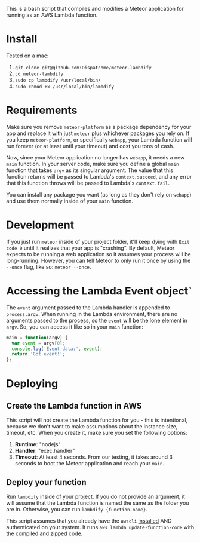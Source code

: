 This is a bash script that compiles and modifies a Meteor application for running as an AWS Lambda function.

# Install
Tested on a mac:

1. `git clone git@github.com:Dispatchme/meteor-lambdify`
2. `cd meteor-lambdify`
3. `sudo cp lambdify /usr/local/bin/`
4. `sudo chmod +x /usr/local/bin/lambdify`

# Requirements
Make sure you remove `meteor-platform` as a package dependency for your app and replace it with just `meteor` plus whichever packages you rely on. If you keep `meteor-platform`, or specifically `webapp`, your Lambda function will run forever (or at least until your timeout) and cost you tons of cash.

Now, since your Meteor application no longer has `webapp`, it needs a new `main` function. In your server code, make sure you define a global `main` function that takes `argv` as its singular argument. The value that this function returns will be passed to Lambda's `context.succeed`, and any error that this function throws will be passed to Lambda's `context.fail`.

You can install any package you want (as long as they don't rely on `webapp`) and use them normally inside of your `main` function.

# Development
If you just run `meteor` inside of your project folder, it'll keep dying with `Exit code 0` until it realizes that your app is "crashing". By default, Meteor expects to be running a web application so it assumes your process will be long-running. However, you can tell Meteor to only run it once by using the `--once` flag, like so: `meteor --once`.

# Accessing the Lambda Event object`
The `event` argument passed to the Lambda handler is appended to `process.argv`. When running in the Lambda environment, there are no arguments passed to the process, so the `event` will be the lone element in `argv`. So, you can access it like so in your `main` function:

```javascript
main = function(argv) {
  var event = argv[0];
  console.log('Event data:', event);
  return 'Got event!';
};
```

# Deploying
## Create the Lambda function in AWS
This script will not create the Lambda function for you - this is intentional, because we don't want to make assumptions about the instance size, timeout, etc. When you create it, make sure you set the following options:

1. **Runtime**: "nodejs"
2. **Handler**: "exec.handler"
3. **Timeout**: At least 4 seconds. From our testing, it takes around 3 seconds to boot the Meteor application and reach your `main`.

## Deploy your function
Run `lambdify` inside of your project. If you do not provide an argument, it will assume that the Lambda function is named the same as the folder you are in. Otherwise, you can run `lambdify {function-name}`.

This script assumes that you already have the `awscli` [installed](http://docs.aws.amazon.com/cli/latest/userguide/installing.html) AND authenticated on your system. It runs `aws lambda update-function-code` with the compiled and zipped code.
